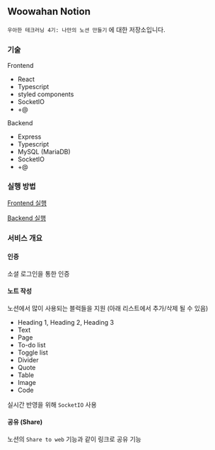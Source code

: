 ## Woowahan Notion



`우아한 테크러닝 4기: 나만의 노션 만들기` 에 대한 저장소입니다.



### 기술

Frontend

- React
- Typescript
- styled components
- SocketIO
- +@



Backend

- Express
- Typescript
- MySQL (MariaDB)
- SocketIO
- +@



### 실행 방법

[Frontend 실행](frontend/README.md)

[Backend 실행](backend/README.md)



### 서비스 개요

#### 인증

소셜 로그인을 통한 인증



#### 노트 작성

노션에서 많이 사용되는 블럭들을 지원 (아래 리스트에서 추가/삭제 될 수 있음)

- Heading 1, Heading 2, Heading 3
- Text
- Page
- To-do list
- Toggle list
- Divider
- Quote
- Table
- Image
- Code
  
  

실시간 반영을 위해 `SocketIO` 사용



#### 공유 (Share)

노션의 `Share to web` 기능과 같이 링크로 공유 기능



